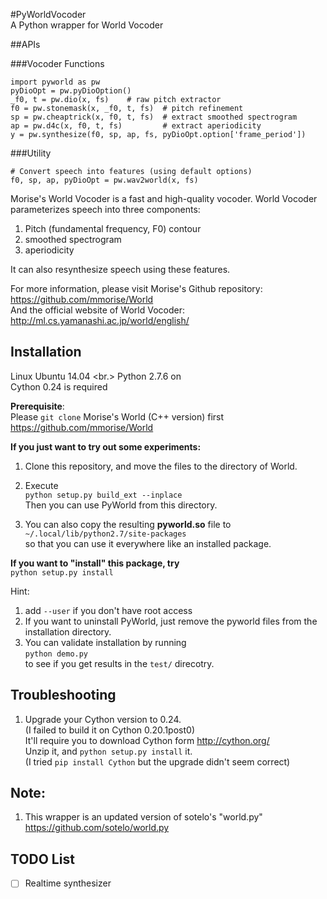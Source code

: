 #PyWorldVocoder<br/>A Python wrapper for World Vocoder

##APIs

###Vocoder Functions
```
import pyworld as pw
pyDioOpt = pw.pyDioOption()
_f0, t = pw.dio(x, fs)    # raw pitch extractor
f0 = pw.stonemask(x, _f0, t, fs)  # pitch refinement
sp = pw.cheaptrick(x, f0, t, fs)  # extract smoothed spectrogram
ap = pw.d4c(x, f0, t, fs)         # extract aperiodicity
y = pw.synthesize(f0, sp, ap, fs, pyDioOpt.option['frame_period'])
```


###Utility
```
# Convert speech into features (using default options)
f0, sp, ap, pyDioOpt = pw.wav2world(x, fs)
```

Morise's World Vocoder is a fast and high-quality vocoder.
World Vocoder parameterizes speech into three components:
  1. Pitch (fundamental frequency, F0) contour
  2. smoothed spectrogram
  3. aperiodicity

It can also resynthesize speech using these features.

For more information, please visit Morise's Github repository:<br/>
  https://github.com/mmorise/World <br/>
  And the official website of World Vocoder:<br/>
  http://ml.cs.yamanashi.ac.jp/world/english/


## Installation
Linux Ubuntu 14.04 <br.>
Python 2.7.6 on <br/>
Cython 0.24 is required

**Prerequisite**: <br/>
Please `git clone` Morise's World (C++ version) first <br/>
   https://github.com/mmorise/World

**If you just want to try out some experiments:** <br/>
1. Clone this repository, and move the files to the directory of World.

2. Execute <br/>
  `python setup.py build_ext --inplace` <br/>
  Then you can use PyWorld from this directory.

3. You can also copy the resulting **pyworld.so** file to<br/>
  `~/.local/lib/python2.7/site-packages` <br/>
  so that you can use it everywhere like an installed package.


**If you want to "install" this package, try <br/>**
  `python setup.py install`


Hint:
  1. add `--user` if you don't have root access
  2. If you want to uninstall PyWorld, just remove the pyworld files from the installation directory.
  3. You can validate installation by running<br/>
    `python demo.py`<br/>
     to see if you get results in the `test/` direcotry.

## Troubleshooting
1. Upgrade your Cython version to 0.24.<br/>
   (I failed to build it on Cython 0.20.1post0)<br/>
   It'll require you to download Cython form http://cython.org/ <br/>
   Unzip it, and `python setup.py install` it.<br/>
   (I tried `pip install Cython` but the upgrade didn't seem correct)


## Note:
1. This wrapper is an updated version of sotelo's "world.py"<br/>
  https://github.com/sotelo/world.py
<!--2. No modification was made to the original C++ codes (World v0.2.0_6); therefore, you can also clone Morise's repository and then copy the following files into it.-->
<!--  - pyworld.pyx-->
<!--  - setup.py-->
<!--  - demo.py (optional)-->
<!--2. These source codes are released under the modified-BSD license.-->
<!--3. There is no patent in all algorithms in WORLD.<br/>-->
<!--4. This is a prototype version, and there may be bugs.<br/>-->
<!--   (according to Morise's repository)-->

## TODO List
  - [ ] Realtime synthesizer

